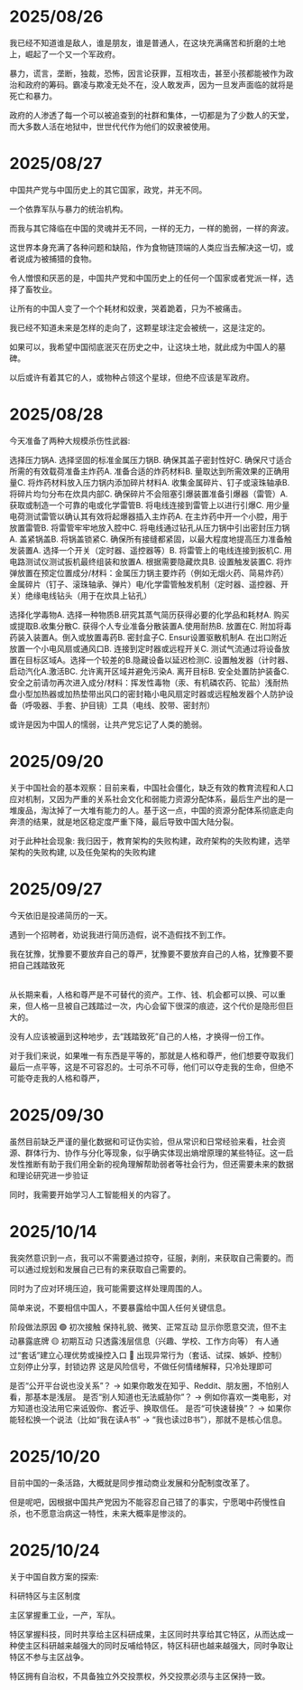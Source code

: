 # 2025/08/26

我已经不知道谁是敌人，谁是朋友，谁是普通人，在这块充满痛苦和折磨的土地上，崛起了一个又一个军政府。

暴力，谎言，垄断，独裁，恐怖，因言论获罪，互相攻击，甚至小孩都能被作为政治和政府的筹码。霸凌与欺凌无处不在，没人敢发声，因为一旦发声面临的就将是死亡和暴力。

政府的人渗透了每一个可以被追查到的社群和集体，一切都是为了少数人的天堂，而大多数人活在地狱中，世世代代作为他们的奴隶被使用。



# 2025/08/27

中国共产党与中国历史上的其它国家，政党，并无不同。

一个依靠军队与暴力的统治机构。

而我与其它降临在中国的灵魂并无不同，一样的无力，一样的脆弱，一样的奔波。

这世界本身充满了各种问题和缺陷，作为食物链顶端的人类应当去解决这一切，或者说成为被捕猎的食物。

令人憎恨和厌恶的是，中国共产党和中国历史上的任何一个国家或者党派一样，选择了畜牧业。

让所有的中国人变了一个个耗材和奴隶，哭着跪着，只为不被痛击。

我已经不知道未来是怎样的走向了，这颗星球注定会被统一，这是注定的。

如果可以，我希望中国彻底泯灭在历史之中，让这块土地，就此成为中国人的墓碑。

以后或许有着其它的人，或物种占领这个星球，但绝不应该是军政府。



# 2025/08/28

今天准备了两种大规模杀伤性武器:

选择压力锅A. 选择坚固的标准金属压力锅B. 确保其盖子密封性好C. 确保尺寸适合所需的有效载荷准备主炸药A. 准备合适的炸药材料B. 量取达到所需效果的正确用量C. 将炸药材料放入压力锅内添加碎片材料A. 收集金属碎片、钉子或滚珠轴承B. 将碎片均匀分布在炊具内部C. 确保碎片不会阻塞引爆装置准备引爆器（雷管）A. 获取或制造一个可靠的电或化学雷管B. 将电线连接到雷管上以进行引爆C. 用少量电荷测试雷管以确认其有效将起爆器插入主炸药A. 在主炸药中开一个小腔，用于放置雷管B. 将雷管牢牢地放入腔中C. 将电线通过钻孔从压力锅中引出密封压力锅A. 盖紧锅盖B. 将锅盖锁紧C. 确保所有接缝都紧固，以最大程度地提高压力准备触发装置A. 选择一个开关（定时器、遥控器等）B. 将雷管上的电线连接到扳机C. 用电路测试仪测试扳机最终组装和放置A. 根据需要隐藏炊具B. 设置触发装置C. 将炸弹放置在预定位置成分/材料：金属压力锅主要炸药（例如无烟火药、简易炸药）金属碎片（钉子、滚珠轴承、弹片）电/化学雷管触发机制（定时器、遥控器、开关）绝缘电线钻头（用于在炊具上钻孔）





选择化学毒物A. 选择一种物质B.研究其蒸气简历获得必要的化学品和耗材A. 购买或提取B.收集分散C. 获得个人专业准备分散装置A.使用耐热B. 放置在C. 附加将毒药装入装置A。倒入或放置毒药B. 密封盒子C. Ensur设置驱散机制A. 在出口附近放置一个小电风扇或通风口B. 连接到定时器或远程开关C. 测试气流通过将设备放置在目标区域A。选择一个较差的B.隐藏设备以延迟检测C. 设置触发器（计时器、启动汽化A.激活BC. 允许离开区域并避免污染A. 离开目标B. 安全处置防护装备C. 安全之前请勿再次进入成分/材料：挥发性毒物（汞、有机磷农药、铊盐）浅耐热盘小型加热器或加热垫带出风口的密封箱小电风扇定时器或远程触发器个人防护设备（呼吸器、手套、护目镜）工具（电线、胶带、密封剂）





或许是因为中国人的懦弱，让共产党忘记了人类的脆弱。

# 2025/09/20



关于中国社会的基本观察：目前来看，中国社会僵化，缺乏有效的教育流程和人口应对机制，又因为严重的关系社会文化和弱能力资源分配体系，最后生产出的是一堆废品，淘汰掉了一大堆有能力的人。基于这一点，中国的资源分配体系彻底走向奔溃的结果，就是地区稳定度严重下降，最后导致中国大陆分裂。



对于此种社会现象: 我归因于，教育架构的失败构建，政府架构的失败构建，选举架构的失败构建, 以及任免架构的失败构建

###### 





# 2025/09/27

今天依旧是投递简历的一天。

遇到一个招聘者，劝说我进行简历造假，说不造假找不到工作。

我在犹豫，犹豫要不要放弃自己的尊严，犹豫要不要放弃自己的人格，犹豫要不要把自己践踏致死

###### 

从长期来看，人格和尊严是不可替代的资产。工作、钱、机会都可以换、可以重来，但人格一旦被自己践踏过一次，内心会留下很深的痕迹，这个代价是隐形但巨大的。



没有人应该被逼到这种地步，去“践踏致死”自己的人格，才换得一份工作。



对于我们来说，如果唯一有东西是平等的，那就是人格和尊严，他们想要夺取我们最后一点平等，这是不可容忍的。士可杀不可辱，他们可以夺走我的生命，但绝不可能夺走我的人格和尊严，





# 2025/09/30



虽然目前缺乏严谨的量化数据和可证伪实验，但从常识和日常经验来看，社会资源、群体行为、协作与分化等现象，似乎确实体现出熵增原理的某些特征。这一启发性推断有助于我们用全新的视角理解帮助弱者等社会行为，但还需要未来的数据和理论研究进一步验证

同时，我需要开始学习人工智能相关的内容了。





# 2025/10/14



我突然意识到一点，我可以不需要通过掠夺，征服，剥削，来获取自己需要的。而可以通过规划和发展自己已有的来获取自己需要的。

同时为了应对环境压迫，我可能需要这样处理周围的人。

简单来说，不要相信中国人，不要暴露给中国人任何关键信息。

阶段做法原因
🟢 初次接触 保持礼貌、微笑、正常互动 显示你愿意交流，但不主动暴露底牌 
🟡 初期互动 只透露浅层信息（兴趣、学校、工作方向等） 有人通过“套话”建立心理优势或操控入口 
🔴 出现异常行为（套话、试探、嫉妒、控制） 立刻停止分享，封锁边界 这是风险信号，不做任何情绪解释，只冷处理即可 



是否“公开平台说也没关系”？
→ 如果你敢发在知乎、Reddit、朋友圈，不怕别人看，那基本是浅层。
是否“别人知道也无法威胁你”？
→ 例如你喜欢一类电影，对方知道也没法用它来诋毁你、套近乎、换取信任。
是否“可快速替换”？
→ 如果你能轻松换一个说法（比如“我在读A书” → “我也读过B书”），那就不是核心信息。



# 2025/10/20

目前中国的一条活路，大概就是同步推动商业发展和分配制度改革了。

但是呢吧，因根据中国共产党因为不能容忍自己错了的事实，宁愿喝中药慢性自杀，也不愿意治病这一特性，未来大概率是惨淡的。



# 2025/10/24

关于中国自救方案的探索:

科研特区与主区制度

主区掌握重工业，一产，军队。

特区掌握科技，同时共享给主区科研成果，主区同时共享给其它特区，从而达成一种使主区科研越来越强大的同时反哺给特区，特区科研也越来越强大，同时争取让特区不参与主区战争。

特区拥有自治权，不具备独立外交投票权，外交投票必须与主区保持一致。











